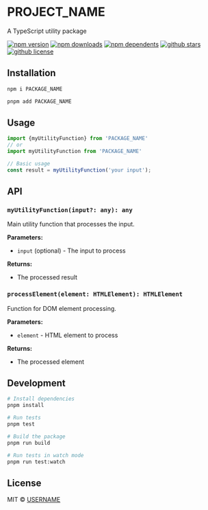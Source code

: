 # PROJECT_NAME

A TypeScript utility package

[![npm version](https://badgen.net/npm/v/PACKAGE_NAME?icon=npm)](https://www.npmjs.com/package/PACKAGE_NAME)
[![npm downloads](https://badgen.net/npm/dm/PACKAGE_NAME?icon=npm)](https://www.npmjs.com/package/PACKAGE_NAME)
[![npm dependents](https://badgen.net/npm/dependents/PACKAGE_NAME?icon=npm)](https://www.npmjs.com/package/PACKAGE_NAME)
[![github stars](https://badgen.net/github/stars/USERNAME/PROJECT_NAME?icon=github)](https://github.com/USERNAME/PROJECT_NAME/)
[![github license](https://badgen.net/github/license/USERNAME/PROJECT_NAME?icon=github)](https://github.com/USERNAME/PROJECT_NAME/blob/main/LICENSE)

## Installation

```bash
npm i PACKAGE_NAME
```

```bash
pnpm add PACKAGE_NAME
```

## Usage

```typescript
import {myUtilityFunction} from 'PACKAGE_NAME'
// or
import myUtilityFunction from 'PACKAGE_NAME'

// Basic usage
const result = myUtilityFunction('your input');
```

## API

### `myUtilityFunction(input?: any): any`

Main utility function that processes the input.

**Parameters:**

- `input` (optional) - The input to process

**Returns:**

- The processed result

### `processElement(element: HTMLElement): HTMLElement`

Function for DOM element processing.

**Parameters:**

- `element` - HTML element to process

**Returns:**

- The processed element

## Development

```bash
# Install dependencies
pnpm install

# Run tests
pnpm test

# Build the package
pnpm run build

# Run tests in watch mode
pnpm run test:watch
```

## License

MIT © [USERNAME](https://github.com/USERNAME)